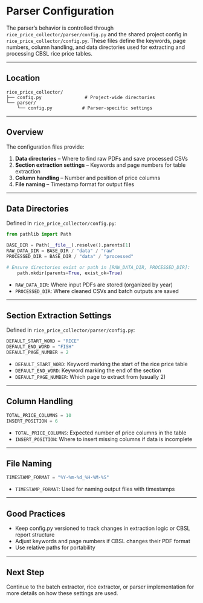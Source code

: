 # Parser Configuration

The parser’s behavior is controlled through `rice_price_collector/parser/config.py` and the shared project config in `rice_price_collector/config.py`. These files define the keywords, page numbers, column handling, and data directories used for extracting and processing CBSL rice price tables.

---

## Location
```text
rice_price_collector/
├── config.py                # Project-wide directories
└── parser/
    └── config.py           # Parser-specific settings
```
---

## Overview

The configuration files provide:

1. **Data directories** – Where to find raw PDFs and save processed CSVs
2. **Section extraction settings** – Keywords and page numbers for table extraction
3. **Column handling** – Number and position of price columns
4. **File naming** – Timestamp format for output files

---

## Data Directories

Defined in `rice_price_collector/config.py`:

```python
from pathlib import Path

BASE_DIR = Path(__file__).resolve().parents[1]
RAW_DATA_DIR = BASE_DIR / "data" / "raw"
PROCESSED_DIR = BASE_DIR / "data" / "processed"

# Ensure directories exist or path in [RAW_DATA_DIR, PROCESSED_DIR]:
    path.mkdir(parents=True, exist_ok=True)
```

- `RAW_DATA_DIR`: Where input PDFs are stored (organized by year)
- `PROCESSED_DIR`: Where cleaned CSVs and batch outputs are saved

---

## Section Extraction Settings

Defined in `rice_price_collector/parser/config.py`:

```python
DEFAULT_START_WORD = "RICE"
DEFAULT_END_WORD = "FISH"
DEFAULT_PAGE_NUMBER = 2
```

- `DEFAULT_START_WORD`: Keyword marking the start of the rice price table
- `DEFAULT_END_WORD`: Keyword marking the end of the section
- `DEFAULT_PAGE_NUMBER`: Which page to extract from (usually 2)

---

## Column Handling

```python
TOTAL_PRICE_COLUMNS = 10
INSERT_POSITION = 6
```

- `TOTAL_PRICE_COLUMNS`: Expected number of price columns in the table
- `INSERT_POSITION`: Where to insert missing columns if data is incomplete

---

## File Naming

```python
TIMESTAMP_FORMAT = "%Y-%m-%d_%H-%M-%S"
```

- `TIMESTAMP_FORMAT`: Used for naming output files with timestamps

---

## Good Practices

- Keep config.py versioned to track changes in extraction logic or CBSL report structure
- Adjust keywords and page numbers if CBSL changes their PDF format
- Use relative paths for portability

---

## Next Step

Continue to the batch extractor, rice extractor, or parser implementation for more details on how these settings are used.


